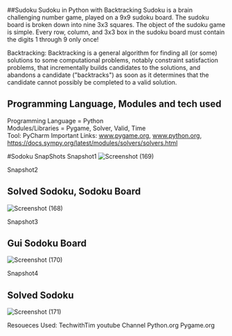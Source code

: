 ##Sudoku
Sudoku in Python with Backtracking
Sudoku is a brain challenging number game, played on a 9x9 sudoku board. The sudoku board is broken down into nine 3x3 squares. The object of the sudoku game is simple. Every row, column, and 3x3 box in the sudoku board must contain the digits 1 through 9 only once!

Backtracking: Backtracking is a general algorithm for finding all (or some) solutions to some computational problems, notably constraint satisfaction problems, that incrementally builds candidates to the solutions, and abandons a candidate ("backtracks") as soon as it determines that the candidate cannot possibly be completed to a valid solution.

## Programming Language, Modules and tech used
Programming Language = Python\
Modules/Libraries = Pygame, Solver, Valid, Time\
Tool: PyCharm
Important Links: www.pygame.org, www.python.org, https://docs.sympy.org/latest/modules/solvers/solvers.html

#Sodoku SnapShots
Snapshot1
![Screenshot (169)](https://user-images.githubusercontent.com/31153225/106000257-a2776900-60d4-11eb-92a4-551f6b0c7fcc.png)
 
 
 
 
 
 Snapshot2
 ## Solved Sodoku, Sodoku Board 
![Screenshot (168)](https://user-images.githubusercontent.com/31153225/105998989-2deffa80-60d3-11eb-9726-cd8881a77f97.png)





Snapshot3
## Gui Sodoku Board
![Screenshot (170)](https://user-images.githubusercontent.com/31153225/105997167-4d862380-60d1-11eb-9d32-0371bb4baef7.png)

Snapshot4
## Solved Sodoku 
![Screenshot (171)](https://user-images.githubusercontent.com/31153225/106000383-c3d85500-60d4-11eb-9a37-2638d29fc070.png)



Resoueces Used:
TechwithTim youtube Channel
Python.org
Pygame.org


